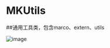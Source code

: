 # MKUtils

##通用工具类，包含marco、extern、utils

![image](https://user-images.githubusercontent.com/13111933/115051168-1c1e3680-9f0f-11eb-9c01-65c12f47889d.png)
